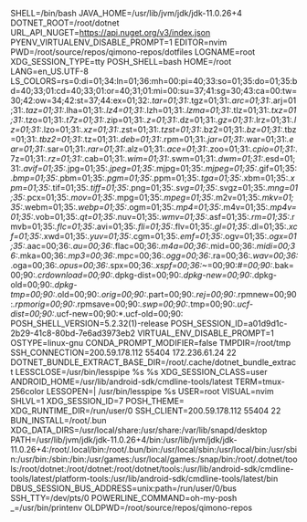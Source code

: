 SHELL=/bin/bash
JAVA_HOME=/usr/lib/jvm/jdk/jdk-11.0.26+4
DOTNET_ROOT=/root/dotnet
URL_API_NUGET=https://api.nuget.org/v3/index.json
PYENV_VIRTUALENV_DISABLE_PROMPT=1
EDITOR=nvim
PWD=/root/source/repos/qimono-repos/dotfiles
LOGNAME=root
XDG_SESSION_TYPE=tty
POSH_SHELL=bash
HOME=/root
LANG=en_US.UTF-8
LS_COLORS=rs=0:di=01;34:ln=01;36:mh=00:pi=40;33:so=01;35:do=01;35:bd=40;33;01:cd=40;33;01:or=40;31;01:mi=00:su=37;41:sg=30;43:ca=00:tw=30;42:ow=34;42:st=37;44:ex=01;32:*.tar=01;31:*.tgz=01;31:*.arc=01;31:*.arj=01;31:*.taz=01;31:*.lha=01;31:*.lz4=01;31:*.lzh=01;31:*.lzma=01;31:*.tlz=01;31:*.txz=01;31:*.tzo=01;31:*.t7z=01;31:*.zip=01;31:*.z=01;31:*.dz=01;31:*.gz=01;31:*.lrz=01;31:*.lz=01;31:*.lzo=01;31:*.xz=01;31:*.zst=01;31:*.tzst=01;31:*.bz2=01;31:*.bz=01;31:*.tbz=01;31:*.tbz2=01;31:*.tz=01;31:*.deb=01;31:*.rpm=01;31:*.jar=01;31:*.war=01;31:*.ear=01;31:*.sar=01;31:*.rar=01;31:*.alz=01;31:*.ace=01;31:*.zoo=01;31:*.cpio=01;31:*.7z=01;31:*.rz=01;31:*.cab=01;31:*.wim=01;31:*.swm=01;31:*.dwm=01;31:*.esd=01;31:*.avif=01;35:*.jpg=01;35:*.jpeg=01;35:*.mjpg=01;35:*.mjpeg=01;35:*.gif=01;35:*.bmp=01;35:*.pbm=01;35:*.pgm=01;35:*.ppm=01;35:*.tga=01;35:*.xbm=01;35:*.xpm=01;35:*.tif=01;35:*.tiff=01;35:*.png=01;35:*.svg=01;35:*.svgz=01;35:*.mng=01;35:*.pcx=01;35:*.mov=01;35:*.mpg=01;35:*.mpeg=01;35:*.m2v=01;35:*.mkv=01;35:*.webm=01;35:*.webp=01;35:*.ogm=01;35:*.mp4=01;35:*.m4v=01;35:*.mp4v=01;35:*.vob=01;35:*.qt=01;35:*.nuv=01;35:*.wmv=01;35:*.asf=01;35:*.rm=01;35:*.rmvb=01;35:*.flc=01;35:*.avi=01;35:*.fli=01;35:*.flv=01;35:*.gl=01;35:*.dl=01;35:*.xcf=01;35:*.xwd=01;35:*.yuv=01;35:*.cgm=01;35:*.emf=01;35:*.ogv=01;35:*.ogx=01;35:*.aac=00;36:*.au=00;36:*.flac=00;36:*.m4a=00;36:*.mid=00;36:*.midi=00;36:*.mka=00;36:*.mp3=00;36:*.mpc=00;36:*.ogg=00;36:*.ra=00;36:*.wav=00;36:*.oga=00;36:*.opus=00;36:*.spx=00;36:*.xspf=00;36:*~=00;90:*#=00;90:*.bak=00;90:*.crdownload=00;90:*.dpkg-dist=00;90:*.dpkg-new=00;90:*.dpkg-old=00;90:*.dpkg-tmp=00;90:*.old=00;90:*.orig=00;90:*.part=00;90:*.rej=00;90:*.rpmnew=00;90:*.rpmorig=00;90:*.rpmsave=00;90:*.swp=00;90:*.tmp=00;90:*.ucf-dist=00;90:*.ucf-new=00;90:*.ucf-old=00;90:
POSH_SHELL_VERSION=5.2.32(1)-release
POSH_SESSION_ID=a01d9d1c-2b29-41c8-80bd-7e6ad3973eb2
VIRTUAL_ENV_DISABLE_PROMPT=1
OSTYPE=linux-gnu
CONDA_PROMPT_MODIFIER=false
TMPDIR=/root/tmp
SSH_CONNECTION=200.59.178.112 55404 172.236.61.24 22
DOTNET_BUNDLE_EXTRACT_BASE_DIR=/root/.cache/dotnet_bundle_extract
LESSCLOSE=/usr/bin/lesspipe %s %s
XDG_SESSION_CLASS=user
ANDROID_HOME=/usr/lib/android-sdk/cmdline-tools/latest
TERM=tmux-256color
LESSOPEN=| /usr/bin/lesspipe %s
USER=root
VISUAL=nvim
SHLVL=1
XDG_SESSION_ID=7
POSH_THEME=
XDG_RUNTIME_DIR=/run/user/0
SSH_CLIENT=200.59.178.112 55404 22
BUN_INSTALL=/root/.bun
XDG_DATA_DIRS=/usr/local/share:/usr/share:/var/lib/snapd/desktop
PATH=/usr/lib/jvm/jdk/jdk-11.0.26+4/bin:/usr/lib/jvm/jdk/jdk-11.0.26+4:/root/.local/bin:/root/.bun/bin:/usr/local/sbin:/usr/local/bin:/usr/sbin:/usr/bin:/sbin:/bin:/usr/games:/usr/local/games:/snap/bin:/root/.dotnet/tools:/root/dotnet:/root/dotnet:/root/dotnet/tools:/usr/lib/android-sdk/cmdline-tools/latest/platform-tools:/usr/lib/android-sdk/cmdline-tools/latest/bin
DBUS_SESSION_BUS_ADDRESS=unix:path=/run/user/0/bus
SSH_TTY=/dev/pts/0
POWERLINE_COMMAND=oh-my-posh
_=/usr/bin/printenv
OLDPWD=/root/source/repos/qimono-repos
